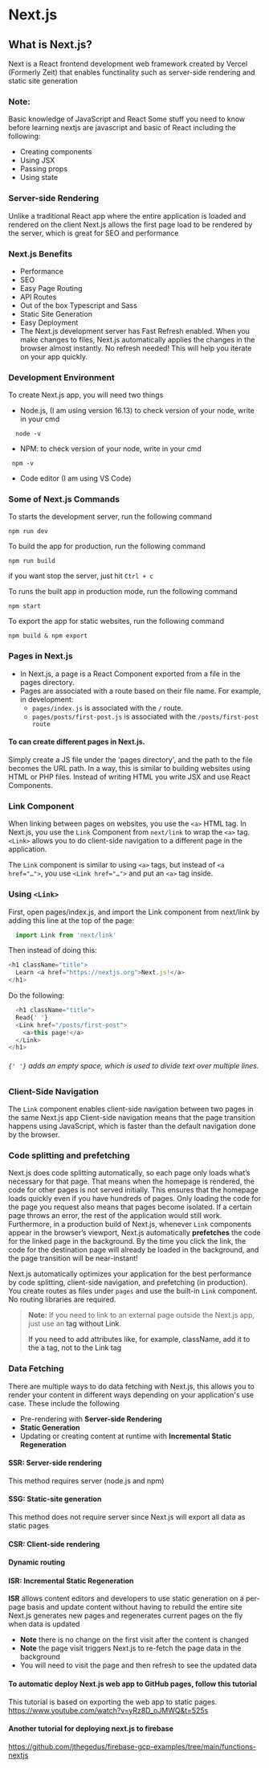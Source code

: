 # Next.js

## What is Next.js?

Next is a React frontend development web framework created by Vercel (Formerly Zeit) that enables functinality such as server-side rendering and static site generation

### Note:

Basic knowledge of JavaScript and React
Some stuff you need to know before learning nextjs are javascript and basic of React including the following:
- Creating components
- Using JSX
- Passing props
- Using state




### Server-side Rendering

Unlike a traditional React app where the entire application is loaded and rendered on the client
Next.js allows the first page load to be rendered by the server, which is great for SEO and performance

### Next.js Benefits

- Performance
- SEO
- Easy Page Routing
- API Routes
- Out of the box Typescript and Sass
- Static Site Generation
- Easy Deployment
- The Next.js development server has Fast Refresh enabled. When you make changes to files, Next.js automatically applies the changes in the browser almost instantly. No refresh needed! This will help you iterate on your app quickly.


### Development Environment

To create Next.js app, you will need two things
- Node.js,  (I am using version 16.13) to check version of your node, write in your cmd 
```command line
  node -v
```

- NPM: to check version of your node, write in your cmd 
 ```command line
  npm -v
```
- Code editor (I am using VS Code)



### Some of Next.js Commands

To starts the development server, run the following command
```
npm run dev
```

To build the app for production, run the following command
```
npm run build
```
if you want stop the server, just hit `Ctrl + c`

To runs the built app in production mode, run the following command
```
npm start
```

To export the app for static websites, run the following command
```
npm build & npm export
```

### Pages in Next.js

- In Next.js, a page is a React Component exported from a file in the pages directory.
- Pages are associated with a route based on their file name. For example, in development:
  - `pages/index.js` is associated with the `/` route.
  - `pages/posts/first-post.js` is associated with the `/posts/first-post route`
  
  
#### To can create different pages in Next.js.

Simply create a JS file under the 'pages directory', and the path to the file becomes the URL path.
In a way, this is similar to building websites using HTML or PHP files. Instead of writing HTML you write JSX and use React Components.


### Link Component

When linking between pages on websites, you use the `<a>` HTML tag.
In Next.js, you use the `Link` Component from `next/link` to wrap the `<a>` tag. 
`<Link>` allows you to do client-side navigation to a different page in the application.

The `Link` component is similar to using `<a>` tags, but instead of `<a href="…">`, you use `<Link href="…">` and put an `<a>` tag inside.
  
### Using `<Link>`

First, open pages/index.js, and import the Link component from next/link by adding this line at the top of the page:
```javascript
  import Link from 'next/link'
```

Then instead of doing this:
```javascript
<h1 className="title">
  Learn <a href="https://nextjs.org">Next.js!</a>
</h1>
```

Do the following:
```javascript
  <h1 className="title">
  Read{' '}
  <Link href="/posts/first-post">
    <a>this page!</a>
  </Link>
</h1>
```


###### `{' '}` adds an empty space, which is used to divide text over multiple lines.


### Client-Side Navigation

The `Link` component enables client-side navigation between two pages in the same Next.js app
Client-side navigation means that the page transition happens using JavaScript, which is faster than the default navigation done by the browser.

### Code splitting and prefetching

Next.js does code splitting automatically, so each page only loads what’s necessary for that page. That means when the homepage is rendered, the code for other pages is not served initially.
This ensures that the homepage loads quickly even if you have hundreds of pages.
Only loading the code for the page you request also means that pages become isolated. If a certain page throws an error, the rest of the application would still work.
Furthermore, in a production build of Next.js, whenever `Link` components appear in the browser’s viewport, Next.js automatically **prefetches** the code for the linked page in the background. By the time you click the link, the code for the destination page will already be loaded in the background, and the page transition will be near-instant!

Next.js automatically optimizes your application for the best performance by code splitting, client-side navigation, and prefetching (in production).
You create routes as files under `pages` and use the built-in `Link` component. No routing libraries are required.

> **Note:** If you need to link to an external page outside the Next.js app, just use an <a> tag without Link.
>
> If you need to add attributes like, for example, className, add it to the a tag, not to the Link tag
  
### Data Fetching

There are multiple ways to do data fetching with Next.js, this allows you to render your content in different ways depending on your application's use case. 
These include the following
- Pre-rendering with **Server-side Rendering**
- **Static Generation**
- Updating or creating content at runtime with **Incremental Static Regeneration**


#### SSR: Server-side rendering

This method requires server (node.js and npm)
#### SSG: Static-site generation

This method does not require server since Next.js will export all data as static pages
#### CSR: Client-side rendering

#### Dynamic routing 

#### ISR: Incremental Static Regeneration
**ISR** allows content editors and developers to use static generation on a per-page basis and update content without having to rebuild the entire site
Next.js generates new pages and regenerates current pages on the fly when data is updated
- **Note** there is no change on the first visit after the content is changed
-  **Note** the page visit triggers Next.js to re-fetch the page data in the background
- You will need to visit the page and then refresh to see the updated data


#### To automatic deploy Next.js web app to GitHub pages, follow this tutorial

This tutorial is based on exporting the web app to static pages. 
https://www.youtube.com/watch?v=yRz8D_oJMWQ&t=525s


#### Another tutorial for deploying next.js to firebase
https://github.com/jthegedus/firebase-gcp-examples/tree/main/functions-nextjs

  




